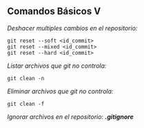 ## Comandos Básicos V

*Deshacer multiples cambios en el repositorio:*
~~~
git reset --soft <id_commit>
git reset --mixed <id_commit>
git reset --hard <id_commit>
~~~

*Listar archivos que git no controla:*
~~~
git clean -n
~~~

*Eliminar archivos que git no controla:*
~~~
git clean -f
~~~

*Ignorar archivos en el repositorio: **.gitignore***
